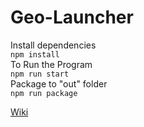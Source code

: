 # Geo-Launcher

Install dependencies
<br />
`npm install`
<br />
To Run the Program
<br />
`npm run start`
<br />
Package to "out" folder
<br />
`npm run package`

[Wiki](https://github.com/GeoStudios/Wiki/blob/main/Projects/Geo-Launcher/readme.md)
